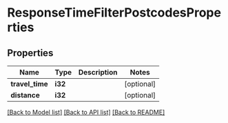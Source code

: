 # ResponseTimeFilterPostcodesProperties

## Properties

Name | Type | Description | Notes
------------ | ------------- | ------------- | -------------
**travel_time** | **i32** |  | [optional] 
**distance** | **i32** |  | [optional] 

[[Back to Model list]](../README.md#documentation-for-models) [[Back to API list]](../README.md#documentation-for-api-endpoints) [[Back to README]](../README.md)



